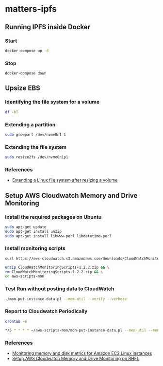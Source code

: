 # matters-ipfs

## Running IPFS inside Docker

### Start

```bash
docker-compose up -d
```

### Stop

```
docker-compose down
```

## Upsize EBS

### Identifying the file system for a volume

```bash
df -hT
```

### Extending a partition 

```bash
sudo growpart /dev/nvme0n1 1
```

### Extending the file system

```bash
sudo resize2fs /dev/nvme0n1p1
```

### References
- [Extending a Linux file system after resizing a volume](https://docs.aws.amazon.com/AWSEC2/latest/UserGuide/recognize-expanded-volume-linux.html)

## Setup AWS Cloudwatch Memory and Drive Monitoring

### Install the required packages on Ubuntu

```bash
sudo apt-get update
sudo apt-get install unzip
sudo apt-get install libwww-perl libdatetime-perl
```

### Install monitoring scripts

```bash
curl https://aws-cloudwatch.s3.amazonaws.com/downloads/CloudWatchMonitoringScripts-1.2.2.zip -O

unzip CloudWatchMonitoringScripts-1.2.2.zip && \
rm CloudWatchMonitoringScripts-1.2.2.zip && \
cd aws-scripts-mon
```

### Test Run without posting data to CloudWatch

```bash
./mon-put-instance-data.pl --mem-util --verify --verbose
```

### Report to Cloudwatch Periodically

```bash
crontab -e
```

```bash
*/5 * * * * ~/aws-scripts-mon/mon-put-instance-data.pl --mem-util --mem-used --mem-avail --disk-space-util --disk-space-avail --disk-space-used --disk-path=/ --from-cron
```

### References
- [Monitoring memory and disk metrics for Amazon EC2 Linux instances](https://docs.aws.amazon.com/AWSEC2/latest/UserGuide/mon-scripts.html)
- [Setup AWS Cloudwatch Memory and Drive Monitoring on RHEL](https://www.bonusbits.com/wiki/HowTo:Setup_AWS_Cloudwatch_Memory_and_Drive_Monitoring_on_RHEL)